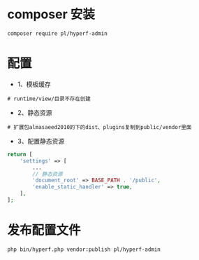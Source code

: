 # composer 安装

```
composer require pl/hyperf-admin
```


# 配置

- 1、模板缓存
```
# runtime/view/目录不存在创建
```

- 2、静态资源

```
# 扩展包almasaeed2010的下的dist、plugins复制到public/vendor里面
```

- 3、配置静态资源
```php
return [
    'settings' => [
        ...
        // 静态资源
        'document_root' => BASE_PATH . '/public',
        'enable_static_handler' => true,
    ],
];
```

# 发布配置文件
```
php bin/hyperf.php vendor:publish pl/hyperf-admin
```